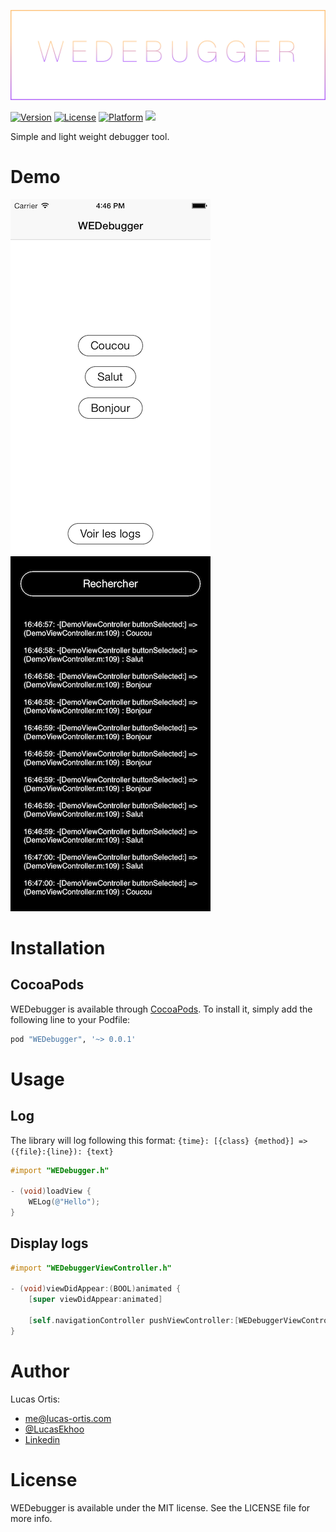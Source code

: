 ![WEDebugger](https://github.com/Ekhoo/WEDebugger/blob/master/Source/Asset/Logo.png)

[![Version](https://img.shields.io/cocoapods/v/WEDebugger.svg?style=flat)](http://cocoapods.org/pods/WEDebugger)
[![License](https://img.shields.io/cocoapods/l/WEDebugger.svg?style=flat)](http://cocoapods.org/pods/WEDebugger)
[![Platform](https://img.shields.io/cocoapods/p/WEDebugger.svg?style=flat)](http://cocoapods.org/pods/WEDebugger)
![](https://img.shields.io/badge/Supported-iOS7-4BC51D.svg?style=flat-square)

Simple and light weight debugger tool.

# Demo
![WEDebugger](https://github.com/Ekhoo/WEDebugger/blob/master/Source/Asset/demo01.png)
![WEDebugger](https://github.com/Ekhoo/WEDebugger/blob/master/Source/Asset/demo02.png)

# Installation
## CocoaPods
WEDebugger is available through [CocoaPods](http://cocoapods.org). To install
it, simply add the following line to your Podfile:

```ruby
pod "WEDebugger", '~> 0.0.1'
```

# Usage
## Log
The library will log following this format: `{time}: [{class} {method}] => ({file}:{line}): {text}`

```objective-c
#import "WEDebugger.h"

- (void)loadView {
    WELog(@"Hello");
}
```

## Display logs
```objective-c
#import "WEDebuggerViewController.h"

- (void)viewDidAppear:(BOOL)animated {
    [super viewDidAppear:animated]
    
    [self.navigationController pushViewController:[WEDebuggerViewController new] animated:YES];
}
```

# Author
Lucas Ortis:
- me@lucas-ortis.com
- [@LucasEkhoo](https://twitter.com/LucasEkhoo)
- [Linkedin](https://fr.linkedin.com/in/lucasortis)

# License

WEDebugger is available under the MIT license. See the LICENSE file for more info.
